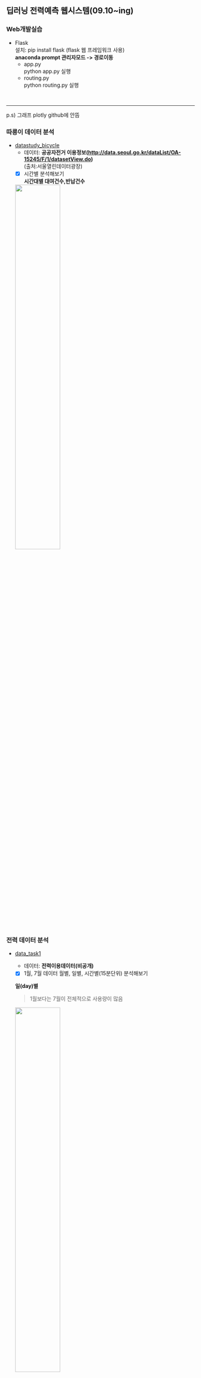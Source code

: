 ## 딥러닝 전력예측 웹시스템(09.10~ing)    
### Web개발실습
   - Flask   
   설치: pip install flask (flask 웹 프레임워크 사용)   
   __anaconda prompt 관리자모드 -> 경로이동__   
      - app.py  
         python app.py 실행  
      - routing.py  
         python routing.py 실행  
   <br> 
       
   
  ------------------------------------------------------------------------------------------- 
  p.s) 그래프 plotly github에 안뜸   
  ### 따릉이 데이터 분석  
   - [datastudy_bicycle](https://github.com/Jimin980921/DeepLearning_websys/blob/master/datastudy_bicycle.ipynb)  
      - 데이터: __공공자전거 이용정보(http://data.seoul.go.kr/dataList/OA-15245/F/1/datasetView.do)__  
      (출처:서울열린데이터광장)  
      -  [x] 시간별 분석해보기  
      __시간대별 대여건수,반납건수__  
      <img src="https://user-images.githubusercontent.com/57060127/95681212-91841400-0c19-11eb-9b68-81457d68d4ed.JPG" width=50%>
      <br>
      <br>
      <br>
      
      
      
      
      
   ### 전력 데이터 분석   
   - [data_task1](https://github.com/Jimin980921/DeepLearning_websys/blob/master/data_task1.ipynb)  
      - 데이터: __전력이용데이터(비공개)__    
      
      -  [x] 1월, 7월 데이터 월별, 일별, 시간별(15분단위) 분석해보기  
      
      __일(day)별__  
      > 1월보다는 7월이 전체적으로 사용량이 많음  
      <img src="https://user-images.githubusercontent.com/57060127/95681081-d8bdd500-0c18-11eb-9380-a979057b6a34.JPG" width=50%>  
      
      __시간(15분)별__   
      > 1월과 7월모두 아침 9시와 저녁 6시에 전력사용량 peak  
      > 새벽시간대보다 출근시간~퇴근시간대에 전력사용량이 많음   
      <img src="https://user-images.githubusercontent.com/57060127/95681080-d78ca800-0c18-11eb-8af6-cc74253fc09d.JPG" width=50%>  
      <br>
      <br>
      
   - [data_task2](https://github.com/Jimin980921/DeepLearning_websys/blob/master/data_task2.ipynb)   
      -  [x] 요일별 분석해보기  
      > 일요일의 전력사용량이 상대적으로 낮은것으로보아 휴일에 전력사용량이 낮음  
      <img src="https://user-images.githubusercontent.com/57060127/95680939-0f472000-0c18-11eb-809c-296266b96c87.JPG" width=50%>
 
      -  [ ] LSTM 분석   
      -  [ ] LSTM 파라미터변경  
      -  [ ] 온도요인추가하기  
      -  [ ] 전력요인으로만 예측한것vs전력+온도요인예측 정확도 비교  

      
      
   
  
   
   
   
   
   
  
   
  
      
  
  
